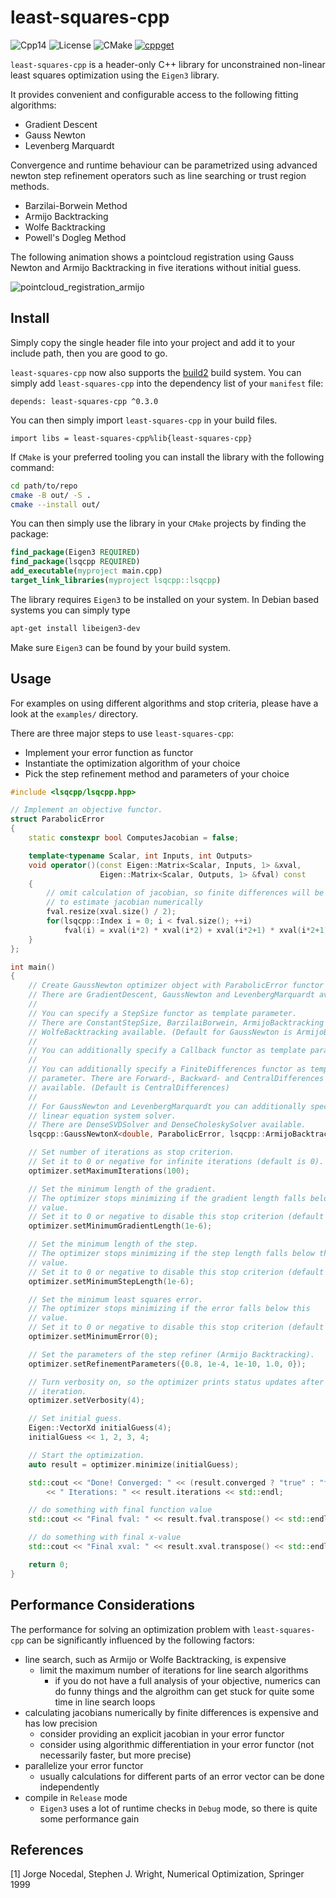 # least-squares-cpp

![Cpp14](https://img.shields.io/badge/C%2B%2B-14-blue.svg)
![License](https://img.shields.io/packagist/l/doctrine/orm.svg)
![CMake](https://github.com/Rookfighter/least-squares-cpp/workflows/CMake/badge.svg)
[![cppget](https://img.shields.io/website/https/cppget.org/least-squares-cpp.svg?down_message=offline&label=cppget.org&up_color=blue&up_message=online)](https://cppget.org/least-squares-cpp)

```least-squares-cpp``` is a header-only C++ library for unconstrained non-linear
least squares optimization using the ```Eigen3``` library.

It provides convenient and configurable access to the following fitting algorithms:

* Gradient Descent
* Gauss Newton
* Levenberg Marquardt

Convergence and runtime behaviour can be parametrized using advanced newton step refinement
operators such as line searching or trust region methods.

* Barzilai-Borwein Method
* Armijo Backtracking
* Wolfe Backtracking
* Powell's Dogleg Method

The following animation shows a pointcloud registration using Gauss Newton and Armijo Backtracking in five
iterations without initial guess.

![pointcloud_registration_armijo](doc/img/pointcloud_registration_armijo.gif)

## Install

Simply copy the single header file into your project and add it to your include path, then you are
good to go.

`least-squares-cpp` now also supports the [build2](https://build2.org/) build system. You can simply add `least-squares-cpp`
into the dependency list of your `manifest` file:

```
depends: least-squares-cpp ^0.3.0
```

You can then simply import `least-squares-cpp` in your build files.

```
import libs = least-squares-cpp%lib{least-squares-cpp}
```

If `CMake` is your preferred tooling you can install the library with the following command:

```bash
cd path/to/repo
cmake -B out/ -S .
cmake --install out/
```

You can then simply use the library in your `CMake` projects by finding the package:

```cmake
find_package(Eigen3 REQUIRED)
find_package(lsqcpp REQUIRED)
add_executable(myproject main.cpp)
target_link_libraries(myproject lsqcpp::lsqcpp)
```

The library requires ```Eigen3``` to be installed on your system.
In Debian based systems you can simply type

```bash
apt-get install libeigen3-dev
```

Make sure ```Eigen3``` can be found by your build system.

## Usage

For examples on using different algorithms and stop criteria, please have a look at the ```examples/``` directory.

There are three major steps to use ```least-squares-cpp```:

* Implement your error function as functor
* Instantiate the optimization algorithm of your choice
* Pick the step refinement method and parameters of your choice


```cpp
#include <lsqcpp/lsqcpp.hpp>

// Implement an objective functor.
struct ParabolicError
{
    static constexpr bool ComputesJacobian = false;

    template<typename Scalar, int Inputs, int Outputs>
    void operator()(const Eigen::Matrix<Scalar, Inputs, 1> &xval,
                    Eigen::Matrix<Scalar, Outputs, 1> &fval) const
    {
        // omit calculation of jacobian, so finite differences will be used
        // to estimate jacobian numerically
        fval.resize(xval.size() / 2);
        for(lsqcpp::Index i = 0; i < fval.size(); ++i)
            fval(i) = xval(i*2) * xval(i*2) + xval(i*2+1) * xval(i*2+1);
    }
};

int main()
{
    // Create GaussNewton optimizer object with ParabolicError functor as objective.
    // There are GradientDescent, GaussNewton and LevenbergMarquardt available.
    //
    // You can specify a StepSize functor as template parameter.
    // There are ConstantStepSize, BarzilaiBorwein, ArmijoBacktracking
    // WolfeBacktracking available. (Default for GaussNewton is ArmijoBacktracking)
    //
    // You can additionally specify a Callback functor as template parameter.
    //
    // You can additionally specify a FiniteDifferences functor as template
    // parameter. There are Forward-, Backward- and CentralDifferences
    // available. (Default is CentralDifferences)
    //
    // For GaussNewton and LevenbergMarquardt you can additionally specify a
    // linear equation system solver.
    // There are DenseSVDSolver and DenseCholeskySolver available.
    lsqcpp::GaussNewtonX<double, ParabolicError, lsqcpp::ArmijoBacktracking> optimizer;

    // Set number of iterations as stop criterion.
    // Set it to 0 or negative for infinite iterations (default is 0).
    optimizer.setMaximumIterations(100);

    // Set the minimum length of the gradient.
    // The optimizer stops minimizing if the gradient length falls below this
    // value.
    // Set it to 0 or negative to disable this stop criterion (default is 1e-9).
    optimizer.setMinimumGradientLength(1e-6);

    // Set the minimum length of the step.
    // The optimizer stops minimizing if the step length falls below this
    // value.
    // Set it to 0 or negative to disable this stop criterion (default is 1e-9).
    optimizer.setMinimumStepLength(1e-6);

    // Set the minimum least squares error.
    // The optimizer stops minimizing if the error falls below this
    // value.
    // Set it to 0 or negative to disable this stop criterion (default is 0).
    optimizer.setMinimumError(0);

    // Set the parameters of the step refiner (Armijo Backtracking).
    optimizer.setRefinementParameters({0.8, 1e-4, 1e-10, 1.0, 0});

    // Turn verbosity on, so the optimizer prints status updates after each
    // iteration.
    optimizer.setVerbosity(4);

    // Set initial guess.
    Eigen::VectorXd initialGuess(4);
    initialGuess << 1, 2, 3, 4;

    // Start the optimization.
    auto result = optimizer.minimize(initialGuess);

    std::cout << "Done! Converged: " << (result.converged ? "true" : "false")
        << " Iterations: " << result.iterations << std::endl;

    // do something with final function value
    std::cout << "Final fval: " << result.fval.transpose() << std::endl;

    // do something with final x-value
    std::cout << "Final xval: " << result.xval.transpose() << std::endl;

    return 0;
}
```

## Performance Considerations

The performance for solving an optimization problem with ```least-squares-cpp``` can be significantly
influenced by the following factors:

* line search, such as Armijo or Wolfe Backtracking, is expensive
  * limit the maximum number of iterations for line search algorithms
    * if you do not have a full analysis of your objective, numerics can do funny things and the algroithm can get stuck for quite some time in line search loops
* calculating jacobians numerically by finite differences is expensive and has low precision
  * consider providing an explicit jacobian in your error functor
  * consider using algorithmic differentiation in your error functor (not necessarily faster, but more precise)
* parallelize your error functor
  * usually calculations for different parts of an error vector can be done independently
* compile in ```Release``` mode
  * ```Eigen3``` uses a lot of runtime checks in ```Debug``` mode, so there is quite some performance gain

## References

[1] Jorge Nocedal, Stephen J. Wright, Numerical Optimization, Springer 1999


